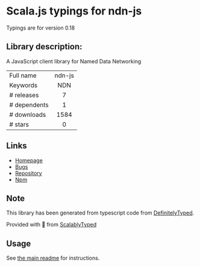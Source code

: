
# Scala.js typings for ndn-js

Typings are for version 0.18

## Library description:
A JavaScript client library for Named Data Networking

|                    |                 |
| ------------------ | :-------------: |
| Full name          | ndn-js |
| Keywords           | NDN |
| # releases         | 7 |
| # dependents       | 1 |
| # downloads        | 1584 |
| # stars            | 0 |

## Links
- [Homepage](https://github.com/named-data/ndn-js#readme)
- [Bugs](https://github.com/named-data/ndn-js/issues)
- [Repository](https://github.com/named-data/ndn-js)
- [Npm](https://www.npmjs.com/package/ndn-js)
    


## Note
This library has been generated from typescript code from [DefinitelyTyped](https://definitelytyped.org).

Provided with :purple_heart: from [ScalablyTyped](https://github.com/oyvindberg/ScalablyTyped)

## Usage
See [the main readme](../../readme.md) for instructions.


